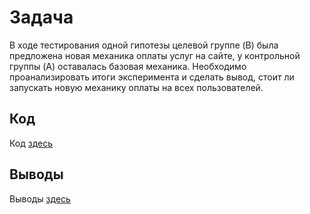 # Задача
В ходе тестирования одной гипотезы целевой группе (B) была предложена новая механика оплаты услуг на сайте, у контрольной группы (A) оставалась базовая механика. 
Необходимо проанализировать итоги эксперимента и сделать вывод, стоит ли запускать новую механику оплаты на всех пользователей.

## Код
Код [здесь](https://github.com/ValeriaGlushkova/Online-payment-service/blob/main/Payment%20service.ipynb)

## Выводы
Выводы [здесь](https://github.com/ValeriaGlushkova/Online-payment-service/blob/main/insights.md)
